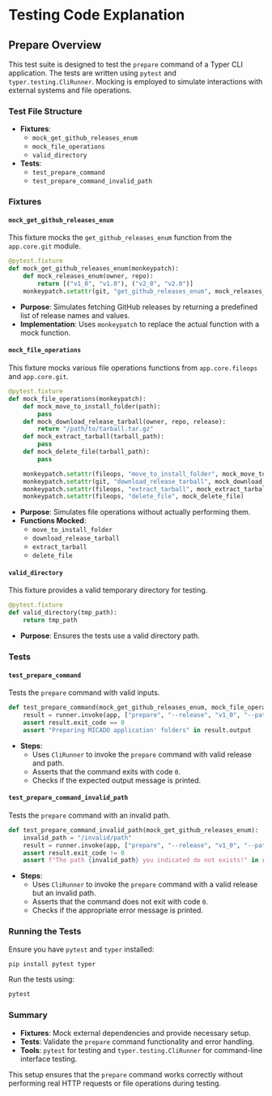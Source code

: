 # Testing Code Explanation

## Prepare Overview

This test suite is designed to test the `prepare` command of a Typer CLI application. The tests are written using `pytest` and `typer.testing.CliRunner`. Mocking is employed to simulate interactions with external systems and file operations.

### Test File Structure

- **Fixtures**:
  - `mock_get_github_releases_enum`
  - `mock_file_operations`
  - `valid_directory`
- **Tests**:
  - `test_prepare_command`
  - `test_prepare_command_invalid_path`

### Fixtures

#### `mock_get_github_releases_enum`

This fixture mocks the `get_github_releases_enum` function from the `app.core.git` module.

```python
@pytest.fixture
def mock_get_github_releases_enum(monkeypatch):
    def mock_releases_enum(owner, repo):
        return [("v1_0", "v1.0"), ("v2_0", "v2.0")]
    monkeypatch.setattr(git, "get_github_releases_enum", mock_releases_enum)
```

- **Purpose**: Simulates fetching GitHub releases by returning a predefined list of release names and values.
- **Implementation**: Uses `monkeypatch` to replace the actual function with a mock function.

#### `mock_file_operations`

This fixture mocks various file operations functions from `app.core.fileops` and `app.core.git`.

```python
@pytest.fixture
def mock_file_operations(monkeypatch):
    def mock_move_to_install_folder(path):
        pass
    def mock_download_release_tarball(owner, repo, release):
        return "/path/to/tarball.tar.gz"
    def mock_extract_tarball(tarball_path):
        pass
    def mock_delete_file(tarball_path):
        pass

    monkeypatch.setattr(fileops, "move_to_install_folder", mock_move_to_install_folder)
    monkeypatch.setattr(git, "download_release_tarball", mock_download_release_tarball)
    monkeypatch.setattr(fileops, "extract_tarball", mock_extract_tarball)
    monkeypatch.setattr(fileops, "delete_file", mock_delete_file)
```

- **Purpose**: Simulates file operations without actually performing them.
- **Functions Mocked**:
  - `move_to_install_folder`
  - `download_release_tarball`
  - `extract_tarball`
  - `delete_file`

#### `valid_directory`

This fixture provides a valid temporary directory for testing.

```python
@pytest.fixture
def valid_directory(tmp_path):
    return tmp_path
```

- **Purpose**: Ensures the tests use a valid directory path.

### Tests

#### `test_prepare_command`

Tests the `prepare` command with valid inputs.

```python
def test_prepare_command(mock_get_github_releases_enum, mock_file_operations, valid_directory):
    result = runner.invoke(app, ["prepare", "--release", "v1_0", "--path", str(valid_directory)])
    assert result.exit_code == 0
    assert "Preparing MICADO application' folders" in result.output
```

- **Steps**:
  - Uses `CliRunner` to invoke the `prepare` command with valid release and path.
  - Asserts that the command exits with code `0`.
  - Checks if the expected output message is printed.

#### `test_prepare_command_invalid_path`

Tests the `prepare` command with an invalid path.

```python
def test_prepare_command_invalid_path(mock_get_github_releases_enum):
    invalid_path = "/invalid/path"
    result = runner.invoke(app, ["prepare", "--release", "v1_0", "--path", invalid_path])
    assert result.exit_code != 0
    assert f"The path {invalid_path} you indicated do not exists!" in result.output
```

- **Steps**:
  - Uses `CliRunner` to invoke the `prepare` command with a valid release but an invalid path.
  - Asserts that the command does not exit with code `0`.
  - Checks if the appropriate error message is printed.

### Running the Tests

Ensure you have `pytest` and `typer` installed:

```sh
pip install pytest typer
```

Run the tests using:

```sh
pytest
```

### Summary

- **Fixtures**: Mock external dependencies and provide necessary setup.
- **Tests**: Validate the `prepare` command functionality and error handling.
- **Tools**: `pytest` for testing and `typer.testing.CliRunner` for command-line interface testing.

This setup ensures that the `prepare` command works correctly without performing real HTTP requests or file operations during testing.

